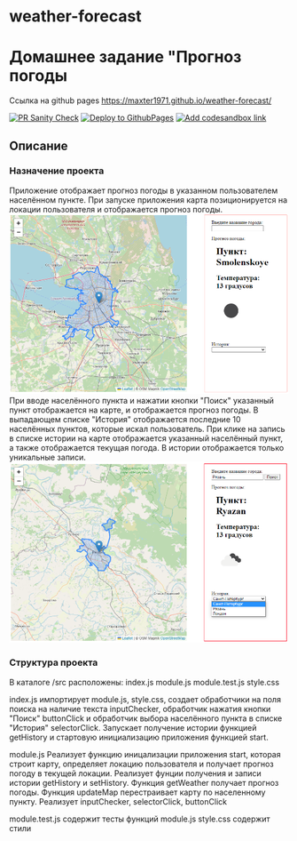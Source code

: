 # weather-forecast

# Домашнее задание "Прогноз погоды

Ссылка на github pages https://maxter1971.github.io/weather-forecast/

[![PR Sanity Check](https://github.com/Maxter1971/weather-forecast/actions/workflows/sanity-check.yml/badge.svg?branch=dev)](https://github.com/Maxter1971/weather-forecast/actions/workflows/sanity-check.yml)
[![Deploy to GithubPages](https://github.com/Maxter1971/weather-forecast/actions/workflows/deploy-to-gh-pages.yml/badge.svg?branch=dev)](https://github.com/Maxter1971/weather-forecast/actions/workflows/deploy-to-gh-pages.yml)
[![Add codesandbox link](https://github.com/Maxter1971/weather-forecast/actions/workflows/codesandbox-link-comment.yml/badge.svg?branch=dev)](https://github.com/Maxter1971/weather-forecast/actions/workflows/codesandbox-link-comment.yml)

## Описание
### Назначение проекта

Приложение отображает прогноз погоды в указанном пользователем населённом пункте.
При запуске приложения карта позиционируется на локации пользователя и отображается 
прогноз погоды.
![](./img/1.png) 
При вводе населённого пункта и нажатии кнопки "Поиск" указанный пункт отображается на карте,
и отображается прогноз погоды. В выпадающем списке "История" отображается
последние 10 населённых пунктов, которые искал пользователь. При клике на запись в списке 
истории на карте отображается указанный населённый пункт, а также отображается текущая погода.
В истории отображается только уникальные записи.
![](./img/2.png) 


### Структура проекта

В каталоге /src расположены:
index.js
module.js
module.test.js
style.css

index.js импортирует module.js, style.css, создает обработчики на поля поиска на наличие текста inputChecker,
обработчик нажатия кнопки "Поиск" buttonClick и обработчик выбора населённого пункта в списке "История"
selectorClick. Запускает получение истории функцией getHistory и стартовую инициализацию приложения функцией
start.

module.js Реализует функцию иницализации приложения start, которая строит карту, определяет локацию пользователя
и получает прогноз погоду в текущей локации. Реализует фунции получения и записи истории getHistory
 и setHistory. Функция getWeather получает прогноз погоды. Функция updateMap перестраивает карту по населенному пункту.
 Реализует inputChecker, selectorClick, buttonClick

module.test.js содержит тесты функций module.js
style.css содержит стили






